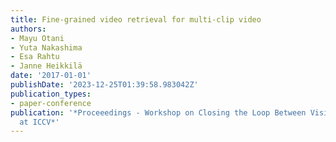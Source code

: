 ```yaml
---
title: Fine-grained video retrieval for multi-clip video
authors:
- Mayu Otani
- Yuta Nakashima
- Esa Rahtu
- Janne Heikkilä
date: '2017-01-01'
publishDate: '2023-12-25T01:39:58.983042Z'
publication_types:
- paper-conference
publication: '*Proceeedings - Workshop on Closing the Loop Between Vision and Language
  at ICCV*'
---
```

